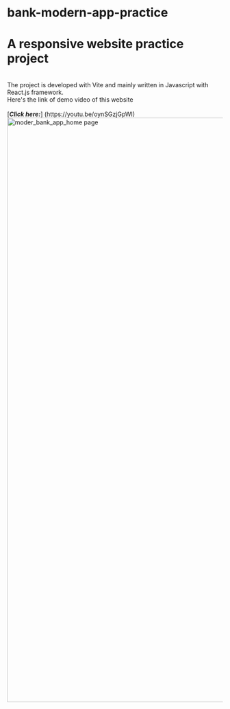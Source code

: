# bank-modern-app-practice
<h1>A responsive website practice project</h1>
<br>
The project is developed with Vite and mainly written in Javascript with React.js framework. 
<br>
Here's the link of demo video of this website
<br><br>
[<em><strong>Click here:</strong></em>] (https://youtu.be/oynSGzjGpWI)
<br>
<img width="1361" alt="moder_bank_app_home page" src="https://user-images.githubusercontent.com/45808441/236128831-10e9f636-57fa-408e-b304-9e4d20a6be5a.png">

